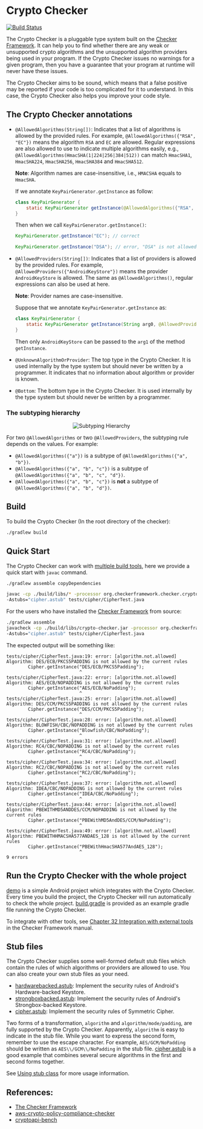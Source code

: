 # Crypto Checker

[![Build Status](https://travis-ci.org/vehiloco/crypto-checker.svg?branch=master)](https://travis-ci.org/vehiloco/crypto-checker)

The Crypto Checker is a pluggable type system built on the [Checker Framework](https://checkerframework.org/).
It can help you to find whether there are any weak or unsupported crypto algorithms and the unsupported
algorithm providers being used in your program. If the Crypto Checker issues no warnings for a given
program, then you have a guarantee that your program at runtime will never have these issues.

The Crypto Checker aims to be sound, which means that a false positive may be reported if your code
is too complicated for it to understand. In this case, the Crypto Checker also helps you improve your 
code style.

## The Crypto Checker annotations

 - `@AllowedAlgorithms(String[])`: Indicates that a list of algorithms is allowed by the provided
   rules. For example, `@AllowedAlgorithms({"RSA", "EC"})` means the algorithm `RSA` and `EC` are allowed.
   Regular expressions are also allowed to use to indicate multiple algorithms easily, e.g.,
   `@AllowedAlgorithms(HmacSHA(1|224|256|384|512))` can match `HmacSHA1`, `HmacSHA224`, `HmacSHA256`,
   `HmacSHA384` and `HmacSHA512`.
   
   **Note**: Algorithm names are case-insensitive, i.e., `HMACSHA` equals to `HmacSHA`.
   
   If we annotate `KeyPairGenerator.getInstance` as follow:
   
   ```java
   class KeyPairGenerator {
       static KeyPairGenerator getInstance(@AllowedAlgorithms({"RSA", "EC"}) String arg0);
   }
   ```
   
   Then when we call `KeyPairGenerator.getInstance()`:
   
   ```java
   KeyPairGenerator.getInstance("EC"); // correct
   ```
   
   ```java
   KeyPairGenerator.getInstance("DSA"); // error, "DSA" is not allowed
   ```

 - `@AllowedProviders(String[])`: Indicates that a list of providers is allowed by the provided
   rules. For example, `@AllowedProviders({"AndroidKeyStore"})` means the provider `AndroidKeyStore`
   is allowed. The same as `@AllowedAlgorithms()`, regular expressions can also be used at here.
   
   **Note**: Provider names are case-insensitive. 
   
   Suppose that we annotate `KeyPairGenerator.getInstance` as:
   
   ```java
   class KeyPairGenerator {
       static KeyPairGenerator getInstance(String arg0, @AllowedProviders({"AndroidKeyStore"}) String arg1);
   }
   ```
   
   Then only `AndroidKeyStore` can be passed to the `arg1` of the method `getInstance`.

 - `@UnknownAlgorithmOrProvider`: The top type in the Crypto Checker. It is used internally by the type
   system but should never be written by a programmer. It indicates that no information about algorithm
   or provider is known.

 - `@Bottom`: The bottom type in the Crypto Checker. It is used internally by the type system but should
   never be written by a programmer.

### The subtyping hierarchy

<div style="text-align: center;"><img src="http://ww1.sinaimg.cn/large/005UlHJLgy1gdbqdv1k59j30ev06ywek.jpg" alt="Subtyping Hierarchy"/></div>

For two `@AllowedAlgorithms` or two `@AllowedProviders`, the subtyping rule depends on the values.
For example:
 - `@AllowedAlgorithms({"a"})` is a subtype of `@AllowedAlgorithms({"a", "b"})`.
 - `@AllowedAlgorithms({"a", "b", "c"})` is a subtype of `@AllowedAlgorithms({"a", "b", "c", "d"})`.
 - `@AllowedAlgorithms({"a", "b", "c"})` is **not** a subtype of `@AllowedAlgorithms({"a", "b", "d"})`.

## Build

To build the Crypto Checker (In the root directory of the checker):

```bash
./gradlew build
```

## Quick Start

The Crypto Checker can work with [multiple build tools](https://checkerframework.org/manual/#external-tools),
here we provide a quick start with `javac` command.

```bash
./gradlew assemble copyDependencies

javac -cp ./build/libs/* -processor org.checkerframework.checker.crypto.CryptoChecker \
-Astubs="cipher.astub" tests/cipher/CipherTest.java
```

For the users who have installed the [Checker Framework](https://checkerframework.org/) from source:

```bash
./gradlew assemble
javacheck -cp ./build/libs/crypto-checker.jar -processor org.checkerframework.checker.crypto.CryptoChecker \
-Astubs="cipher.astub" tests/cipher/CipherTest.java
```

The expected output will be something like:

```
tests/cipher/CipherTest.java:19: error: [algorithm.not.allowed] Algorithm: DES/ECB/PKCS5PADDING is not allowed by the current rules
        Cipher.getInstance("DES/ECB/PKCS5Padding");
                           ^
tests/cipher/CipherTest.java:22: error: [algorithm.not.allowed] Algorithm: AES/ECB/NOPADDING is not allowed by the current rules
        Cipher.getInstance("AES/ECB/NoPadding");
                           ^
tests/cipher/CipherTest.java:25: error: [algorithm.not.allowed] Algorithm: DES/CCM/PKCS5PADDING is not allowed by the current rules
        Cipher.getInstance("DES/CCM/PKCS5Padding");
                           ^
tests/cipher/CipherTest.java:28: error: [algorithm.not.allowed] Algorithm: BLOWFISH/CBC/NOPADDING is not allowed by the current rules
        Cipher.getInstance("Blowfish/CBC/NoPadding");
                           ^
tests/cipher/CipherTest.java:31: error: [algorithm.not.allowed] Algorithm: RC4/CBC/NOPADDING is not allowed by the current rules
        Cipher.getInstance("RC4/CBC/NoPadding");
                           ^
tests/cipher/CipherTest.java:34: error: [algorithm.not.allowed] Algorithm: RC2/CBC/NOPADDING is not allowed by the current rules
        Cipher.getInstance("RC2/CBC/NoPadding");
                           ^
tests/cipher/CipherTest.java:37: error: [algorithm.not.allowed] Algorithm: IDEA/CBC/NOPADDING is not allowed by the current rules
        Cipher.getInstance("IDEA/CBC/NoPadding");
                           ^
tests/cipher/CipherTest.java:44: error: [algorithm.not.allowed] Algorithm: PBEWITHMD5ANDDES/CCM/NOPADDING is not allowed by the current rules
        Cipher.getInstance("PBEWithMD5AndDES/CCM/NoPadding");
                           ^
tests/cipher/CipherTest.java:49: error: [algorithm.not.allowed] Algorithm: PBEWITHHMACSHA577ANDAES_128 is not allowed by the current rules
        Cipher.getInstance("PBEWithHmacSHA577AndAES_128");
                           ^
9 errors
```

## Run the Crypto Checker with the whole project

[demo](./demo) is a simple Android project which integrates with the Crypto Checker. Every time
you build the project, the Crypto Checker will run automatically to check the whole project.
[build.gradle](./demo/app/build.gradle) is provided as an example gradle file running the Crypto Checker.

To integrate with other tools, see [Chapter 32  Integration with external tools](https://checkerframework.org/manual/#external-tools)
in the Checker Framework manual.

## Stub files

The Crypto Checker supplies some well-formed default stub files which contain the rules of which algorithms
or providers are allowed to use. You can also create your own stub files as your need.

- [hardwarebacked.astub](src/main/java/org/checkerframework/checker/crypto/hardwarebacked.astub):
  Implement the security rules of Android's Hardware-backed Keystore.
- [strongboxbacked.astub](src/main/java/org/checkerframework/checker/crypto/strongboxbacked.astub):
  Implement the security rules of Android's Strongbox-backed Keystore. 
- [cipher.astub](src/main/java/org/checkerframework/checker/crypto/cipher.astub):
  Implement the security rules of Symmetric Cipher.

Two forms of a transformation, `algorithm` and `algorithm/mode/padding`, are fully supported by
the Crypto Checker. Apparently, `algorithm` is easy to indicate in the stub file. While you want 
to express the second form, remember to use the escape character. For example, `AES/GCM/NoPadding`
should be written as `AES\\/GCM\\/NoPadding` in the stub file. [cipher.astub](src/main/java/org/checkerframework/checker/crypto/cipher.astub) is a good example that combines several
secure algorithms in the first and second forms together.

See [Using stub class](https://checkerframework.org/manual/#stub) for more usage information.

## References:

- [The Checker Framework](https://checkerframework.org/)
- [aws-crypto-policy-compliance-checker](https://github.com/awslabs/aws-crypto-policy-compliance-checker)
- [cryptoapi-bench](https://github.com/CryptoGuardOSS/cryptoapi-bench)
